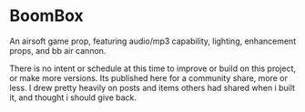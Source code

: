 # BoomBox
An airsoft game prop, featuring audio/mp3 capability, lighting, enhancement props, and bb air cannon.

There is no intent or schedule at this time to improve or build on this project, or make more versions. Its published here for a community share, more or less. I drew pretty heavily on posts and items others had shared when i built it, and thought i should give back.
